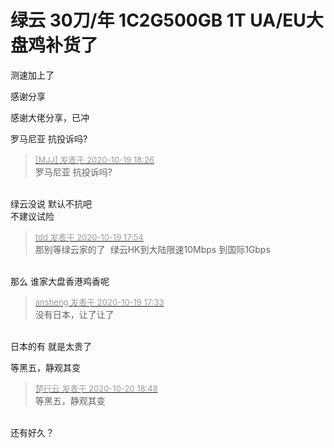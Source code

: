 # 绿云 30刀/年 1C2G500GB 1T UA/EU大盘鸡补货了


测速加上了

感谢分享

感谢大佬分享，已冲<br />


罗马尼亚 抗投诉吗?<img id="aimg_XffUj" onclick="zoom(this, this.src, 0, 0, 0)" class="zoom" src="https://cdn.jsdelivr.net/gh/hishis/forum-master/public/images/patch.gif" onmouseover="img_onmouseoverfunc(this)" onload="thumbImg(this)" border="0" alt="" />

<div class="quote"><blockquote><font size="2"><a href="https://www.hostloc.com/forum.php?mod=redirect&amp;goto=findpost&amp;pid=9322587&amp;ptid=756062" target="_blank"><font color="#999999">[MJJ] 发表于 2020-10-19 18:26</font></a></font><br />
罗马尼亚 抗投诉吗?</blockquote></div><br />
绿云没说 默认不抗吧<br />
不建议试险

<div class="quote"><blockquote><font size="2"><a href="https://www.hostloc.com/forum.php?mod=redirect&amp;goto=findpost&amp;pid=9322445&amp;ptid=756062" target="_blank"><font color="#999999">tdd 发表于 2020-10-19 17:54</font></a></font><br />
那别等绿云家的了&nbsp;&nbsp;绿云HK到大陆限速10Mbps 到国际1Gbps</blockquote></div><br />
那么 谁家大盘香港鸡香呢

<div class="quote"><blockquote><font size="2"><a href="https://www.hostloc.com/forum.php?mod=redirect&amp;goto=findpost&amp;pid=9322343&amp;ptid=756062" target="_blank"><font color="#999999">ansheng 发表于 2020-10-19 17:33</font></a></font><br />
没有日本，让了让了</blockquote></div><br />
日本的有 就是太贵了 

等黑五，静观其变

<div class="quote"><blockquote><font size="2"><a href="https://www.hostloc.com/forum.php?mod=redirect&amp;goto=findpost&amp;pid=9328181&amp;ptid=756062" target="_blank"><font color="#999999">楚行云 发表于 2020-10-20 18:48</font></a></font><br />
等黑五，静观其变</blockquote></div><br />
还有好久？
